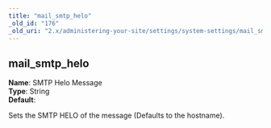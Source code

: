 ```yaml
---
title: "mail_smtp_helo"
_old_id: "176"
_old_uri: "2.x/administering-your-site/settings/system-settings/mail_smtp_helo"
---
```


mail\_smtp\_helo
----------------

**Name**: SMTP Helo Message   
**Type**: String   
**Default**:

Sets the SMTP HELO of the message (Defaults to the hostname).